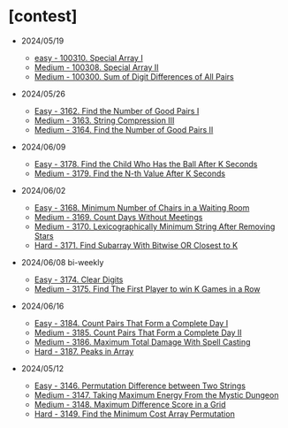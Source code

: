 # [contest]
* 2024/05/19
    * [easy - 100310. Special Array I](https://leetcode.com/contest/weekly-contest-398/problems/special-array-i/)
    * [Medium - 100308. Special Array II](https://leetcode.com/contest/weekly-contest-398/problems/special-array-ii/)
    * [Medium - 100300. Sum of Digit Differences of All Pairs](https://leetcode.com/contest/weekly-contest-398/problems/sum-of-digit-differences-of-all-pairs/)
* 2024/05/26
    * [Easy - 3162. Find the Number of Good Pairs I](https://leetcode.com/contest/weekly-contest-399/problems/find-the-number-of-good-pairs-i/)
    * [Medium - 3163. String Compression III](https://leetcode.com/contest/weekly-contest-399/problems/string-compression-iii/)
    * [Medium - 3164. Find the Number of Good Pairs II](https://leetcode.com/contest/weekly-contest-399/problems/find-the-number-of-good-pairs-ii/)
* 2024/06/09
    * [Easy - 3178. Find the Child Who Has the Ball After K Seconds](https://leetcode.com/contest/weekly-contest-401/problems/find-the-child-who-has-the-ball-after-k-seconds/)
    * [Medium - 3179. Find the N-th Value After K Seconds](https://leetcode.com/contest/weekly-contest-401/problems/find-the-n-th-value-after-k-seconds/)
* 2024/06/02
    * [Easy - 3168. Minimum Number of Chairs in a Waiting Room](https://leetcode.com/contest/weekly-contest-400/problems/minimum-number-of-chairs-in-a-waiting-room/)
    * [Medium - 3169. Count Days Without Meetings](https://leetcode.com/contest/weekly-contest-400/problems/count-days-without-meetings/)
    * [Medium - 3170. Lexicographically Minimum String After Removing Stars](https://leetcode.com/contest/weekly-contest-400/problems/lexicographically-minimum-string-after-removing-stars/)
    * [Hard - 3171. Find Subarray With Bitwise OR Closest to K](https://leetcode.com/problems/find-subarray-with-bitwise-or-closest-to-k/description/)
* 2024/06/08 bi-weekly
    * [Easy - 3174. Clear Digits](https://leetcode.com/contest/biweekly-contest-132/problems/clear-digits/)
    * [Medium - 3175. Find The First Player to win K Games in a Row](https://leetcode.com/contest/biweekly-contest-132/problems/find-the-first-player-to-win-k-games-in-a-row/)

* 2024/06/16
    * [Easy - 3184. Count Pairs That Form a Complete Day I](https://leetcode.com/contest/weekly-contest-402/problems/count-pairs-that-form-a-complete-day-i/)
    * [Medium - 3185. Count Pairs That Form a Complete Day II](https://leetcode.com/contest/weekly-contest-402/problems/count-pairs-that-form-a-complete-day-ii/)
    * [Medium - 3186. Maximum Total Damage With Spell Casting](https://leetcode.com/contest/weekly-contest-402/problems/maximum-total-damage-with-spell-casting/)
    * [Hard - 3187. Peaks in Array](https://leetcode.com/contest/weekly-contest-402/problems/peaks-in-array/)

* 2024/05/12
    * [Easy - 3146. Permutation Difference between Two Strings](https://leetcode.com/contest/weekly-contest-397/problems/permutation-difference-between-two-strings/)
    * [Medium - 3147. Taking Maximum Energy From the Mystic Dungeon](https://leetcode.com/contest/weekly-contest-397/problems/taking-maximum-energy-from-the-mystic-dungeon/)
    * [Medium - 3148. Maximum Difference Score in a Grid](https://leetcode.com/contest/weekly-contest-397/problems/maximum-difference-score-in-a-grid/)
    * [Hard - 3149. Find the Minimum Cost Array Permutation](https://leetcode.com/contest/weekly-contest-397/problems/find-the-minimum-cost-array-permutation/)